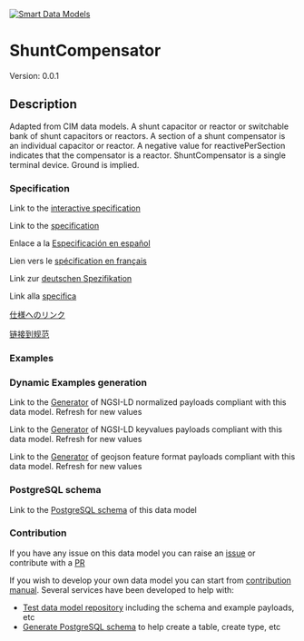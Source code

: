 [![Smart Data Models](https://smartdatamodels.org/wp-content/uploads/2022/01/SmartDataModels_logo.png "Logo")](https://smartdatamodels.org)
# ShuntCompensator
Version: 0.0.1

## Description 

Adapted from CIM data models. A shunt capacitor or reactor or switchable bank of shunt capacitors or reactors. A section of a shunt compensator is an individual capacitor or reactor.  A negative value for reactivePerSection indicates that the compensator is a reactor. ShuntCompensator is a single terminal device.  Ground is implied.
### Specification

Link to the [interactive specification](https://swagger.lab.fiware.org/?url=https://smart-data-models.github.io/dataModel.EnergyCIM/ShuntCompensator/swagger.yaml)

Link to the [specification](https://github.com/smart-data-models/dataModel.EnergyCIM/blob/master/ShuntCompensator/doc/spec.md)

Enlace a la [Especificación en español](https://github.com/smart-data-models/dataModel.EnergyCIM/blob/master/ShuntCompensator/doc/spec_ES.md)

Lien vers le [spécification en français](https://github.com/smart-data-models/dataModel.EnergyCIM/blob/master/ShuntCompensator/doc/spec_FR.md)

Link zur [deutschen Spezifikation](https://github.com/smart-data-models/dataModel.EnergyCIM/blob/master/ShuntCompensator/doc/spec_DE.md)

Link alla [specifica](https://github.com/smart-data-models/dataModel.EnergyCIM/blob/master/ShuntCompensator/doc/spec_IT.md)

[仕様へのリンク](https://github.com/smart-data-models/dataModel.EnergyCIM/blob/master/ShuntCompensator/doc/spec_JA.md)

[链接到规范](https://github.com/smart-data-models/dataModel.EnergyCIM/blob/master/ShuntCompensator/doc/spec_ZH.md)
### Examples
### Dynamic Examples generation

Link to the [Generator](https://smartdatamodels.org/extra/ngsi-ld_generator.php?schemaUrl=https://raw.githubusercontent.com/smart-data-models/dataModel.EnergyCIM/master/ShuntCompensator/schema.json&email=info@smartdatamodels.org) of NGSI-LD normalized payloads compliant with this data model. Refresh for new values

Link to the [Generator](https://smartdatamodels.org/extra/ngsi-ld_generator_keyvalues.php?schemaUrl=https://raw.githubusercontent.com/smart-data-models/dataModel.EnergyCIM/master/ShuntCompensator/schema.json&email=info@smartdatamodels.org) of NGSI-LD keyvalues payloads compliant with this data model. Refresh for new values

Link to the [Generator](https://smartdatamodels.org/extra/geojson_features_generator.php?schemaUrl=https://raw.githubusercontent.com/smart-data-models/dataModel.EnergyCIM/master/ShuntCompensator/schema.json&email=info@smartdatamodels.org) of geojson feature format payloads compliant with this data model. Refresh for new values
### PostgreSQL schema

Link to the [PostgreSQL schema](https://smart-data-models.github.io/dataModel.EnergyCIM/ShuntCompensator/schema.sql) of this data model
### Contribution

 If you have any issue on this data model you can raise an [issue](https://github.com/smart-data-models/dataModel.EnergyCIM/issues)  or contribute with a [PR](https://github.com/smart-data-models/dataModel.EnergyCIM/pulls)

 If you wish to develop your own data model you can start from [contribution manual](https://bit.ly/contribution_manual). Several services have been developed to help with: 
 - [Test data model repository](https://smartdatamodels.org/index.php/data-models-contribution-api/) including the schema and example payloads, etc
 - [Generate PostgreSQL schema](https://smartdatamodels.org/index.php/sql-service/) to help create a table, create type, etc